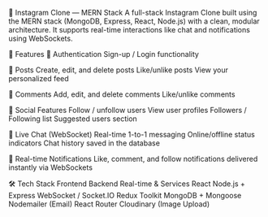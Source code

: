 📸 Instagram Clone — MERN Stack
A full-stack Instagram Clone built using the MERN stack (MongoDB, Express, React, Node.js) with a clean, modular architecture. It supports real-time interactions like chat and notifications using WebSockets.

🚀 Features
🔐 Authentication
Sign-up / Login functionality

📝 Posts
Create, edit, and delete posts
Like/unlike posts
View your personalized feed

💬 Comments
Add, edit, and delete comments
Like/unlike comments

👥 Social Features
Follow / unfollow users
View user profiles
Followers / Following list
Suggested users section

💬 Live Chat (WebSocket)
Real-time 1-to-1 messaging
Online/offline status indicators
Chat history saved in the database

🔔 Real-time Notifications
Like, comment, and follow notifications delivered instantly via WebSockets

🛠️ Tech Stack
Frontend	Backend	Real-time & Services
React	Node.js + Express	WebSocket / Socket.IO
Redux Toolkit	MongoDB + Mongoose	Nodemailer (Email)
React Router	Cloudinary (Image Upload)
